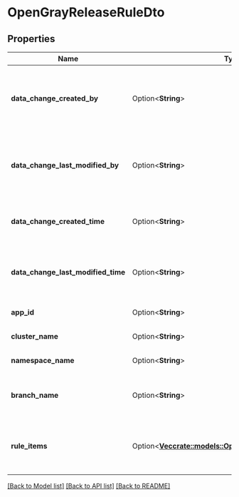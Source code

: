 # OpenGrayReleaseRuleDto

## Properties

Name | Type | Description | Notes
------------ | ------------- | ------------- | -------------
**data_change_created_by** | Option<**String**> | 灰度规则创建者用户名，记录是谁创建了这个灰度发布规则 | [optional]
**data_change_last_modified_by** | Option<**String**> | 灰度规则最后修改者用户名，记录最后一次修改规则的用户 | [optional]
**data_change_created_time** | Option<**String**> | 灰度规则创建时间，ISO 8601格式的时间戳 | [optional]
**data_change_last_modified_time** | Option<**String**> | 灰度规则最后修改时间，ISO 8601格式的时间戳 | [optional]
**app_id** | Option<**String**> | 所属应用的唯一标识符 | [optional]
**cluster_name** | Option<**String**> | 所属集群的名称 | [optional]
**namespace_name** | Option<**String**> | 所属命名空间的名称 | [optional]
**branch_name** | Option<**String**> | 灰度分支名称，标识灰度发布的分支 | [optional]
**rule_items** | Option<[**Vec<crate::models::OpenGrayReleaseRuleItemDto>**](OpenGrayReleaseRuleItemDTO.md)> | 灰度发布规则项列表，包含具体的灰度规则条件 | [optional]

[[Back to Model list]](../README.md#documentation-for-models) [[Back to API list]](../README.md#documentation-for-api-endpoints) [[Back to README]](../README.md)
